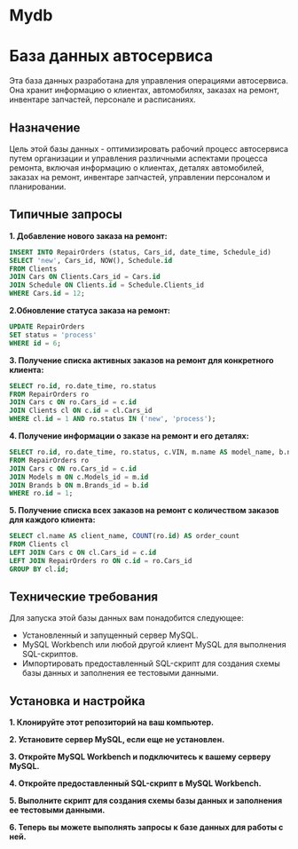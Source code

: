 # Mydb
# База данных автосервиса

Эта база данных разработана для управления операциями автосервиса. Она хранит информацию о клиентах, автомобилях, заказах на ремонт, инвентаре запчастей, персонале и расписаниях.

## Назначение

Цель этой базы данных - оптимизировать рабочий процесс автосервиса путем организации и управления различными аспектами процесса ремонта, включая информацию о клиентах, деталях автомобилей, заказах на ремонт, инвентаре запчастей, управлении персоналом и планировании.

## Типичные запросы
**1. Добавление нового заказа на ремонт:**
```sql
INSERT INTO RepairOrders (status, Cars_id, date_time, Schedule_id)
SELECT 'new', Cars_id, NOW(), Schedule.id
FROM Clients
JOIN Cars ON Clients.Cars_id = Cars.id
JOIN Schedule ON Clients.id = Schedule.Clients_id
WHERE Cars.id = 12;
```
**2.Обновление статуса заказа на ремонт:**
```sql
UPDATE RepairOrders
SET status = 'process'
WHERE id = 6;
```
**3. Получение списка активных заказов на ремонт для конкретного клиента:**
```sql
SELECT ro.id, ro.date_time, ro.status
FROM RepairOrders ro
JOIN Cars c ON ro.Cars_id = c.id
JOIN Clients cl ON c.id = cl.Cars_id
WHERE cl.id = 1 AND ro.status IN ('new', 'process');
```
**4. Получение информации о заказе на ремонт и его деталях:**
```sql
SELECT ro.id, ro.date_time, ro.status, c.VIN, m.name AS model_name, b.name AS brand_name
FROM RepairOrders ro
JOIN Cars c ON ro.Cars_id = c.id
JOIN Models m ON c.Models_id = m.id
JOIN Brands b ON m.Brands_id = b.id
WHERE ro.id = 1;
```
**5. Получение списка всех заказов на ремонт с количеством заказов для каждого клиента:**
```sql
SELECT cl.name AS client_name, COUNT(ro.id) AS order_count
FROM Clients cl
LEFT JOIN Cars c ON cl.Cars_id = c.id
LEFT JOIN RepairOrders ro ON c.id = ro.Cars_id
GROUP BY cl.id;
```

## Технические требования

Для запуска этой базы данных вам понадобится следующее:

- Установленный и запущенный сервер MySQL.
- MySQL Workbench или любой другой клиент MySQL для выполнения SQL-скриптов.
- Импортировать предоставленный SQL-скрипт для создания схемы базы данных и заполнения ее тестовыми данными.

## Установка и настройка

**1. Клонируйте этот репозиторий на ваш компьютер.**

**2. Установите сервер MySQL, если еще не установлен.**

**3. Откройте MySQL Workbench и подключитесь к вашему серверу MySQL.**

**4. Откройте предоставленный SQL-скрипт в MySQL Workbench.**

**5. Выполните скрипт для создания схемы базы данных и заполнения ее тестовыми данными.**

**6. Теперь вы можете выполнять запросы к базе данных для работы с ней.**
